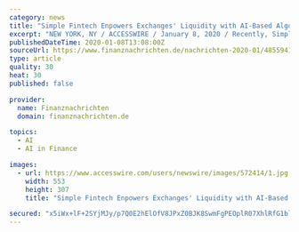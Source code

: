 ```yaml
---
category: news
title: "Simple Fintech Enpowers Exchanges' Liquidity with AI-Based Algorithmic Trading Technology"
excerpt: "NEW YORK, NY / ACCESSWIRE / January 8, 2020 / Recently, Simple Fintech(www.simplefintech.io), a cryptocurrency market maker, officially announced that its AI automatic trade programme, with advanced risk control and assessment system, has made a new breakthrough, and has launched to serve Exchanges or other trading venues. In the financial ..."
publishedDateTime: 2020-01-08T13:08:00Z
sourceUrl: https://www.finanznachrichten.de/nachrichten-2020-01/48559419-simple-fintech-enpowers-exchanges-liquidity-with-ai-based-algorithmic-trading-technology-200.htm
type: article
quality: 30
heat: 30
published: false

provider:
  name: Finanznachrichten
  domain: finanznachrichten.de

topics:
  - AI
  - AI in Finance

images:
  - url: https://www.accesswire.com/users/newswire/images/572414/1.jpg
    width: 553
    height: 307
    title: "Simple Fintech Enpowers Exchanges' Liquidity with AI-Based Algorithmic Trading Technology"

secured: "x5iWx+lF+2SYjMJy/p7Q0E2hElOfV8JPxZ0BJK8SwmFgPEOplR07XhlRfG1blVXAUw+eE6B0iIe5PvhWA0/iQcc89a1ZpMUZNEsShF4aRqnran1Zhd+Tgu+I304SJhfkl1b2JnE6RbCWD6L3u4CrRUJRi/6yUhJm+tJJ9YyMllTUI+zKR1MpMqI7ZB3Z8f7I+B77wk1K/bviapmXe88UAwGDrmMgkKCAFAIVWlW+RBGelcF2yHna7ZPG29ilc0xUEjoZRbVufDC/SGNy5pITZpQQvzn0ckBumBXVcEPqKI4hXsiV0iYk1NN3CURCfMTJddXe2Xr1hxrzIMB76rhuNRvNtnp8ckHJabZ5OsT0LYKnj29ZEbVPjvipsS/CUlbQLPMyl2WM1rCpMrKh4nSxTR7KTJYf5oDA51+vPZM4qJDR9kTOSv9e+WMm1gHX2d1A5P+lQ0Y0DB+PWfzpHU2ubg==;SR1VomYFSj5zDOy+A/ssPw=="
---
```


